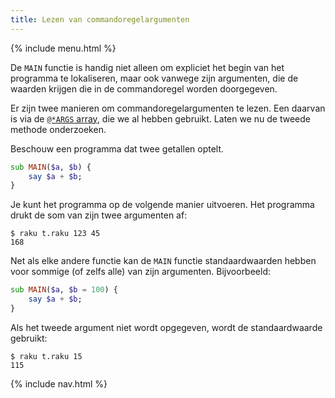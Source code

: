```yaml
---
title: Lezen van commandoregelargumenten
---
```


{% include menu.html %}

De `MAIN` functie is handig niet alleen om expliciet het begin van het programma te lokaliseren, maar ook vanwege zijn argumenten, die de waarden krijgen die in de commandoregel worden doorgegeven.

Er zijn twee manieren om commandoregelargumenten te lezen. Een daarvan is via de [`@*ARGS` array](/nl/essentials/positionals/args-array), die we al hebben gebruikt. Laten we nu de tweede methode onderzoeken.

Beschouw een programma dat twee getallen optelt.

```raku
sub MAIN($a, $b) {
    say $a + $b;
}
```

Je kunt het programma op de volgende manier uitvoeren. Het programma drukt de som van zijn twee argumenten af:

```console
$ raku t.raku 123 45
168
```

Net als elke andere functie kan de `MAIN` functie standaardwaarden hebben voor sommige (of zelfs alle) van zijn argumenten. Bijvoorbeeld:

```raku
sub MAIN($a, $b = 100) {
    say $a + $b;
}
```

Als het tweede argument niet wordt opgegeven, wordt de standaardwaarde gebruikt:

```console
$ raku t.raku 15
115
```

{% include nav.html %}